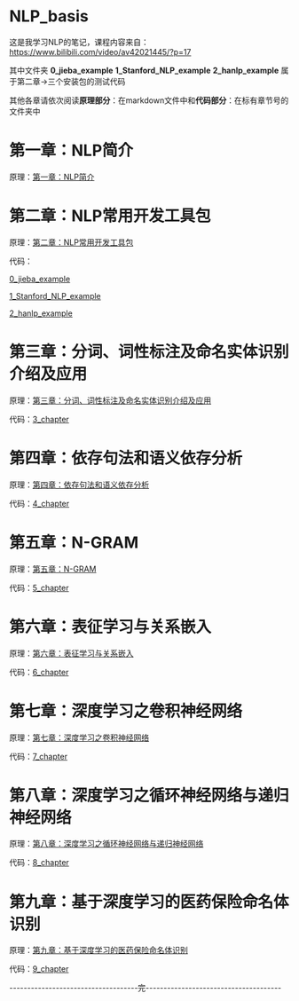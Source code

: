 # NLP_basis
这是我学习NLP的笔记，课程内容来自：https://www.bilibili.com/video/av42021445/?p=17

其中文件夹 **0_jieba_example** **1_Stanford_NLP_example** **2_hanlp_example** 属于第二章->三个安装包的测试代码

其他各章请依次阅读**原理部分**：在markdown文件中和**代码部分**：在标有章节号的文件夹中

# 第一章：NLP简介
原理：[第一章：NLP简介](https://github.com/JackKuo666/NLP_basis/blob/master/%E7%AC%AC%E4%B8%80%E7%AB%A0%EF%BC%9ANLP%E7%AE%80%E4%BB%8B.md)



# 第二章：NLP常用开发工具包
原理：[第二章：NLP常用开发工具包](https://github.com/JackKuo666/NLP_basis/blob/master/%E7%AC%AC%E4%BA%8C%E7%AB%A0%EF%BC%9ANLP%E5%B8%B8%E7%94%A8%E5%BC%80%E5%8F%91%E5%B7%A5%E5%85%B7%E5%8C%85.md)

代码： 

[0_jieba_example](https://github.com/JackKuo666/NLP_basis/tree/master/0_jieba_example)

[1_Stanford_NLP_example](https://github.com/JackKuo666/NLP_basis/tree/master/1_Stanford_NLP_example)

[2_hanlp_example](https://github.com/JackKuo666/NLP_basis/tree/master/2_hanlp_example)

# 第三章：分词、词性标注及命名实体识别介绍及应用
原理：[第三章：分词、词性标注及命名实体识别介绍及应用](https://github.com/JackKuo666/NLP_basis/blob/master/%E7%AC%AC%E4%B8%89%E7%AB%A0%EF%BC%9A%E5%88%86%E8%AF%8D%E3%80%81%E8%AF%8D%E6%80%A7%E6%A0%87%E6%B3%A8%E5%8F%8A%E5%91%BD%E5%90%8D%E5%AE%9E%E4%BD%93%E8%AF%86%E5%88%AB%E4%BB%8B%E7%BB%8D%E5%8F%8A%E5%BA%94%E7%94%A8.md)

代码：[3_chapter](https://github.com/JackKuo666/NLP_basis/tree/master/3_chapter)

# 第四章：依存句法和语义依存分析

原理：[第四章：依存句法和语义依存分析](https://github.com/JackKuo666/NLP_basis/blob/master/%E7%AC%AC%E5%9B%9B%E7%AB%A0%EF%BC%9A%E4%BE%9D%E5%AD%98%E5%8F%A5%E6%B3%95%E5%92%8C%E8%AF%AD%E4%B9%89%E4%BE%9D%E5%AD%98%E5%88%86%E6%9E%90.md)

代码：[4_chapter](https://github.com/JackKuo666/NLP_basis/tree/master/4_chapter)

# 第五章：N-GRAM

原理：[第五章：N-GRAM](https://github.com/JackKuo666/NLP_basis/blob/master/%E7%AC%AC%E4%BA%94%E7%AB%A0%EF%BC%9AN-GRAM.md)

代码：[5_chapter](https://github.com/JackKuo666/NLP_basis/tree/master/5_chapter)

# 第六章：表征学习与关系嵌入

原理：[第六章：表征学习与关系嵌入](https://github.com/JackKuo666/NLP_basis/blob/master/%E7%AC%AC%E5%85%AD%E7%AB%A0%EF%BC%9A%E8%A1%A8%E5%BE%81%E5%AD%A6%E4%B9%A0%E4%B8%8E%E5%85%B3%E7%B3%BB%E5%B5%8C%E5%85%A5.md)

代码：[6_chapter](https://github.com/JackKuo666/NLP_basis/tree/master/6_chapter)

# 第七章：深度学习之卷积神经网络

原理：[第七章：深度学习之卷积神经网络](https://github.com/JackKuo666/NLP_basis/blob/master/%E7%AC%AC%E4%B8%83%E7%AB%A0%EF%BC%9A%E6%B7%B1%E5%BA%A6%E5%AD%A6%E4%B9%A0%E4%B9%8B%E5%8D%B7%E7%A7%AF%E7%A5%9E%E7%BB%8F%E7%BD%91%E7%BB%9C.md)

代码：[7_chapter](https://github.com/JackKuo666/NLP_basis/tree/master/7_chapter)


# 第八章：深度学习之循环神经网络与递归神经网络

原理：[第八章：深度学习之循环神经网络与递归神经网络](https://github.com/JackKuo666/NLP_basis/blob/master/%E7%AC%AC%E5%85%AB%E7%AB%A0%EF%BC%9A%E6%B7%B1%E5%BA%A6%E5%AD%A6%E4%B9%A0%E4%B9%8B%E5%BE%AA%E7%8E%AF%E7%A5%9E%E7%BB%8F%E7%BD%91%E7%BB%9C%E4%B8%8E%E9%80%92%E5%BD%92%E7%A5%9E%E7%BB%8F%E7%BD%91%E7%BB%9C.md)

代码：[8_chapter](https://github.com/JackKuo666/NLP_basis/tree/master/8_chapter)

# 第九章：基于深度学习的医药保险命名体识别

原理：[第九章：基于深度学习的医药保险命名体识别](https://github.com/JackKuo666/NLP_basis/blob/master/%E7%AC%AC%E5%85%AB%E7%AB%A0%EF%BC%9A%E6%B7%B1%E5%BA%A6%E5%AD%A6%E4%B9%A0%E4%B9%8B%E5%BE%AA%E7%8E%AF%E7%A5%9E%E7%BB%8F%E7%BD%91%E7%BB%9C%E4%B8%8E%E9%80%92%E5%BD%92%E7%A5%9E%E7%BB%8F%E7%BD%91%E7%BB%9C.md)

代码：[9_chapter](https://github.com/JackKuo666/NLP_basis/tree/master/9_chapter)

------------------------------------完--------------------------------------
